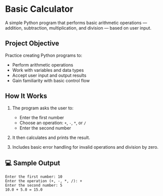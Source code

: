 # Basic Calculator 

A simple Python program that performs basic arithmetic operations — addition, subtraction, multiplication, and division — based on user input.

##  Project Objective

Practice creating Python programs to:
- Perform arithmetic operations
- Work with variables and data types
- Accept user input and output results
- Gain familiarity with basic control flow

##  How It Works

1. The program asks the user to:
   - Enter the first number
   - Choose an operation: `+`, `-`, `*`, or `/`
   - Enter the second number

2. It then calculates and prints the result.

3. Includes basic error handling for invalid operations and division by zero.

## 💻 Sample Output

```plaintext
Enter the first number: 10  
Enter the operation (+, -, *, /): +  
Enter the second number: 5  
10.0 + 5.0 = 15.0
